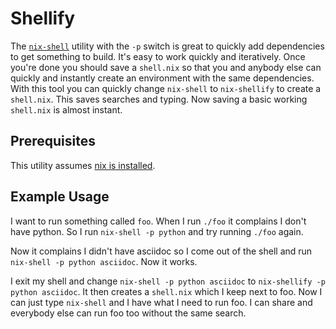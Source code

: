 # Shellify

The [`nix-shell`](https://nixos.org/manual/nix/stable/command-ref/nix-shell.html) utility with the `-p` switch is great to quickly add dependencies to get something to build. It's easy to work quickly and iteratively. Once you're done you should save a `shell.nix` so that you and anybody else can quickly and instantly create an environment with the same dependencies. With this tool you can quickly change `nix-shell` to `nix-shellify` to create a `shell.nix`. This saves searches and typing. Now saving a basic working `shell.nix` is almost instant.

## Prerequisites

This utility assumes [nix is installed](https://nixos.org/download.html).


## Example Usage

I want to run something called `foo`. When I run `./foo` it complains I don't have python. So I run `nix-shell -p python` and try running `./foo` again.

Now it complains I didn't have asciidoc so I come out of the shell and run `nix-shell -p python asciidoc`. Now it works.

I exit my shell and change `nix-shell -p python asciidoc` to `nix-shellify -p python asciidoc`. It then creates a `shell.nix` which I keep next to foo. Now I can just type `nix-shell` and I have what I need to run foo. I can share and everybody else can run foo too without the same search.
